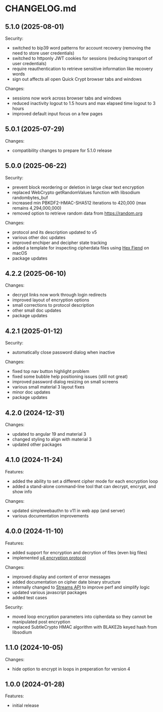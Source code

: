 # CHANGELOG.md

## 5.1.0 (2025-08-01)

Security:

  - switched to bip39 word patterns for account recovery (removing the need to store user credentials)
  - switched to httponly JWT cookies for sessions (reducing transport of user credentials)
  - require reauthentication to retrieve sensitive information like recovery words
  - sign out affects all open Quick Crypt browser tabs and windows

Changes:

  - sessions now work across browser tabs and windows
  - reduced inactivity logout to 1.5 hours and max elapsed time logout to 3 hours
  - improved default input focus on a few pages

## 5.0.1 (2025-07-29)

Changes:

  - compatibility changes to prepare for 5.1.0 release

## 5.0.0 (2025-06-22)

Security:

  - prevent block reordering or deletion in large clear text encryption
  - replaced WebCrypto getRandomValues function with libsodium randombytes_buf
  - increased min PBKDF2-HMAC-SHA512 iterations to 420,000 (max remains 4,294,000,000)
  - removed option to retrieve random data from https://random.org

Changes:

  - protocol and its description updated to v5
  - various other doc updates
  - improved enchiper and decipher state tracking
  - added a template for inspecting cipherdata files using [Hex Fiend](https://hexfiend.com/) on macOS
  - package updates

## 4.2.2 (2025-06-10)

Changes:

  - decrypt links now work through login redirects
  - improved layout of encryption options
  - small corrections to protocol description
  - other small doc updates
  - package updates

## 4.2.1 (2025-01-12)

Security:

  - automatically close password dialog when inactive

Changes:

  - fixed top nav button highlight problem
  - fixed some bubble help positioning issues (still not great)
  - improved password dialog resizing on small screens
  - various small material 3 layout fixes
  - minor doc updates
  - package updates

## 4.2.0 (2024-12-31)

Changes:

  - updated to angular 19 and material 3
  - changed styling to align with material 3
  - updated other packages

## 4.1.0 (2024-11-24)

Features:

  - added the ability to set a different cipher mode for each encryption loop
  - added a stand-alone command-line tool that can decrypt, encrypt, and show info

Changes:

  - updated simplewebauthn to v11 in web app (and server)
  - various documentation improvements

## 4.0.0 (2024-11-10)

Features:

  - added support for encryption and decrytion of files (even big files)
  - implemented [v4 encryption protocol](https://quickcrypt.org/help/protocol4)

Changes:

  - improved display and content of error messages
  - added documentation on cipher date binary structure
  - internally changed to [Streams API](https://developer.mozilla.org/en-US/docs/Web/API/Streams_API) to improve perf and simplify logic
  - updated various javascript packages
  - added test cases

Security:

  - moved loop encryption parameters into cipherdata so they cannot be manipulated post encryption
  - replaced SubtleCrypto HMAC algorithm with BLAKE2b keyed hash from libsodium

## 1.1.0 (2024-10-05)

Changes:

  -  hide option to encrypt in loops in preperation for version 4

## 1.0.0 (2024-01-28)

Features:

  - initial release
